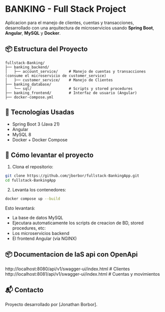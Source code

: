 # BANKING - Full Stack Project

Aplicacion para el manejo de clientes, cuentas y transacciones, desarrollado con una arquitectura de microservicios usando **Spring Boot**, **Angular**, **MySQL** y **Docker**.

## 📦 Estructura del Proyecto

```
fullstack-Banking/
├── banking_backend/
│   ├── account_service/     # Manejo de cuentas y transacciones (consume el microservicio de customer_service)
│   ├── customer_service/    # Manejo de Clientes
├── banking_database/
│   └── sql/                 # Scripts y stored procedures
├── banking_frontend/        # Interfaz de usuario (Angular)
├── docker-compose.yml
```

## 🚀 Tecnologías Usadas

- Spring Boot 3 (Java 21)
- Angular
- MySQL 8
- Docker + Docker Compose

## 🐳 Cómo levantar el proyecto

1. Clona el repositorio:

```bash
git clone https://github.com/jborbor/fullstack-BankingApp.git
cd fullstack-BankingApp
```

2. Levanta los contenedores:

```bash
docker compose up --build
```

Esto levantará:

- La base de datos MySQL
- Ejecutara automaticamente los scripts de creacion de BD, stored procedures, etc:
- Los microservicios backend
- El frontend Angular (vía NGINX)

## 📦 Documentacion de laS api con OpenApi

http://localhost:8080/api/v1/swagger-ui/index.html # Clientes
http://localhost:8081/api/v1/swagger-ui/index.html # Cuentas y movimientos

## 📬 Contacto

Proyecto desarrollado por [Jonathan Borbor].
